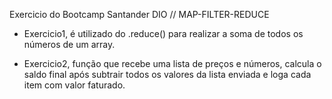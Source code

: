 Exercicio do Bootcamp Santander DIO // MAP-FILTER-REDUCE

- Exercicio1, é utilizado do .reduce() para realizar a soma de todos os números de um array.

- Exercicio2, função que recebe uma lista de preços e números, calcula o saldo final
após subtrair todos os valores da lista enviada e loga cada item com valor faturado.